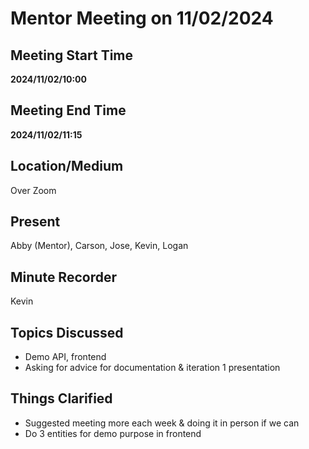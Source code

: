 # Mentor Meeting on 11/02/2024

## Meeting Start Time

**2024/11/02/10:00**

## Meeting End Time

**2024/11/02/11:15**

## Location/Medium

Over Zoom

## Present

Abby (Mentor), Carson, Jose, Kevin, Logan

## Minute Recorder

Kevin

## Topics Discussed
- Demo API, frontend
- Asking for advice for documentation & iteration 1 presentation

## Things Clarified
- Suggested meeting more each week & doing it in person if we can
- Do 3 entities for demo purpose in frontend
